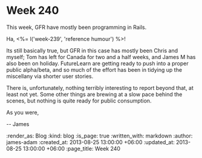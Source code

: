 Week 240
========

This week, GFR have mostly been programming in Rails.

Ha, <%= l('week-239', 'reference humour') %>!

Its still basically true, but GFR in this case has mostly been Chris and myself; Tom has left for Canada for two and a half weeks, and James M has also been on holiday. FutureLearn are getting ready to push into a proper public alpha/beta, and so much of the effort has been in tidying up the miscellany via shorter user stories.

There is, unfortunately, nothing terribly interesting to report beyond that, at least not yet. Some other things are brewing at a slow pace behind the scenes, but nothing is quite ready for public consumption.

As you were,

-- James

:render_as: Blog
:kind: blog
:is_page: true
:written_with: markdown
:author: james-adam
:created_at: 2013-08-25 13:00:00 +06:00
:updated_at: 2013-08-25 13:00:00 +06:00
:page_title: Week 240
